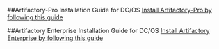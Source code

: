 ##Artifactory-Pro Installation Guide for DC/OS
[Install Artifactory-Pro by following this guide](Artifactory-Pro.md)



##Artifactory Enterprise Installation Guide for DC/OS
[Install Artifactory Enterprise by following this guide](Artifactory-HA.md)
